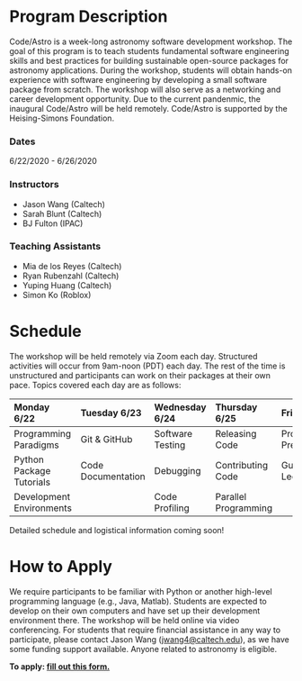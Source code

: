 # Program Description

​Code/Astro is a week-long astronomy software development workshop. The goal of this program is to teach students fundamental software engineering skills and best practices for building sustainable open-source packages for astronomy applications. During the workshop, students will obtain hands-on experience with software engineering by developing a small software package from scratch. The workshop will also serve as a networking and career development opportunity. Due to the current pandenmic, the inaugural Code/Astro will be held remotely. Code/Astro is supported by the Heising-Simons Foundation.

### Dates
6/22/2020 - 6/26/2020

### Instructors

 * Jason Wang (Caltech)
 * Sarah Blunt (Caltech)
 * BJ Fulton (IPAC)
 
 ### Teaching Assistants
 
 * Mia de los Reyes (Caltech)
 * Ryan Rubenzahl (Caltech)
 * Yuping Huang (Caltech)
 * Simon Ko (Roblox)

# ​Schedule

 The workshop will be held remotely via Zoom each day. Structured activities will occur from 9am-noon (PDT) each day. The rest of the time is unstructured and participants can work on their packages at their own pace. Topics covered each day are as follows:

| Monday 6/22   | Tuesday 6/23  | Wednesday 6/24  | Thursday 6/25  | Friday 6/26   |
| :------------ | :------------ | :-------------- | :------------- | :------------ |
| Programming Paradigms      | Git & GitHub            | Software Testing        | Releasing Code          | Project Presentations   |
| Python Package Tutorials   | Code Documentation      | Debugging               | Contributing Code       | Guest Lectures          |
| Development Environments   |                         | Code Profiling          | Parallel Programming    |        |

Detailed schedule and logistical information coming soon!

# How to Apply

We require participants to be familiar with Python or another high-level programming language (e.g., Java, Matlab). Students are expected to develop on their own computers and have set up their development environment there. The workshop will be held online via video conferencing. For students that require financial assistance in any way to participate, please contact Jason Wang (jwang4@caltech.edu), as we have some funding support available. Anyone related to astronomy is eligible. 

**To apply: [fill out this form.](https://docs.google.com/forms/d/e/1FAIpQLSfKr4ExLUrIMgw1HEs2ABcB1gIvd53pOxcRPlxf0cReCQnyKQ/viewform?usp=sf_link)**
